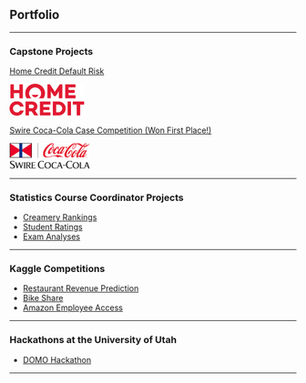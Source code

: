 ## Portfolio

---

### Capstone Projects

[Home Credit Default Risk](https://github.com/alexiacw11/HomeCreditDefaultRisk)

<img src="Home_Credit_logo.svg.png" width="26%"/>


[Swire Coca-Cola Case Competition (Won First Place!)](sample_page.md)

<img src="swire_logo.png" width="28%"/>

---

### Statistics Course Coordinator Projects

- [Creamery Rankings](https://github.com/alexiacw11/CreameryRankings)
- [Student Ratings](https://github.com/alexiacw11/StudentRatings)
- [Exam Analyses](https://github.com/alexiacw11/ExamAnalyses)

---

### Kaggle Competitions

- [Restaurant Revenue Prediction](https://github.com/alexiacw11/RestaurantRevenuePrediction)
- [Bike Share](https://github.com/alexiacw11/BikeShare)
- [Amazon Employee Access](https://github.com/alexiacw11/AmazonEmployeeAccess)

---

### Hackathons at the University of Utah
- [DOMO Hackathon](https://github.com/alexiacw11/DOMOHackathon)

---

